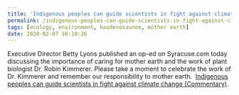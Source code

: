 ```yaml
---
title: 'Indigenous peoples can guide scientists in fight against climate change'
permalink: /indigenous-peoples-can-guide-scientists-in-fight-against-climate-change-commentary/
tags: [ecology, environment, haudenosaunee, mother earth]
date: 2020-02-07 16:10:26
---
```

Executive Director Betty Lyons published an op-ed on Syracuse.com today discussing the importance of caring for mother earth and the work of plant biologist Dr. Robin Kimmerer. Please take a moment to celebrate the work of Dr. Kimmerer and remember our responsibility to mother earth.  [Indigenous peoples can guide scientists in fight against climate change (Commentary)](https://www.syracuse.com/opinion/2020/02/indigenous-peoples-can-guide-scientists-in-fight-against-climate-change-commentary.html).
